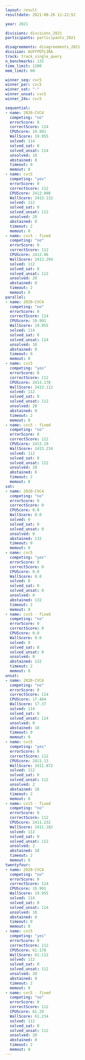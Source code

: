 ```yaml
---
layout: result
resultdate: 2021-08-26 11:22:52

year: 2021

divisions: divisions_2021
participants: participants_2021

disagreements: disagreements_2021
division: AUFFPDTLIRA
track: track_single_query
n_benchmarks: 132
time_limit: 1200
mem_limit: 60

winner_seq: cvc5
winner_par: cvc5
winner_sat: "-"
winner_unsat: cvc5
winner_24s: cvc5

sequential:
- name: 2020-CVC4
  competing: "no"
  errorScore: 0
  correctScore: 114
  CPUScore: 19.991
  WallScore: 19.955
  solved: 114
  solved_sat: 0
  solved_unsat: 114
  unsolved: 18
  abstained: 0
  timeout: 0
  memout: 0
- name: cvc5
  competing: "yes"
  errorScore: 0
  correctScore: 112
  CPUScore: 2412.908
  WallScore: 2413.132
  solved: 112
  solved_sat: 0
  solved_unsat: 112
  unsolved: 20
  abstained: 0
  timeout: 2
  memout: 0
- name: cvc5 - fixed
  competing: "no"
  errorScore: 0
  correctScore: 112
  CPUScore: 2412.96
  WallScore: 2413.294
  solved: 112
  solved_sat: 0
  solved_unsat: 112
  unsolved: 20
  abstained: 0
  timeout: 2
  memout: 0
parallel:
- name: 2020-CVC4
  competing: "no"
  errorScore: 0
  correctScore: 114
  CPUScore: 19.991
  WallScore: 19.955
  solved: 114
  solved_sat: 0
  solved_unsat: 114
  unsolved: 18
  abstained: 0
  timeout: 0
  memout: 0
- name: cvc5
  competing: "yes"
  errorScore: 0
  correctScore: 112
  CPUScore: 2413.178
  WallScore: 2413.112
  solved: 112
  solved_sat: 0
  solved_unsat: 112
  unsolved: 20
  abstained: 0
  timeout: 2
  memout: 0
- name: cvc5 - fixed
  competing: "no"
  errorScore: 0
  correctScore: 112
  CPUScore: 2413.29
  WallScore: 2413.234
  solved: 112
  solved_sat: 0
  solved_unsat: 112
  unsolved: 20
  abstained: 0
  timeout: 2
  memout: 0
sat:
- name: 2020-CVC4
  competing: "no"
  errorScore: 0
  correctScore: 0
  CPUScore: 0.0
  WallScore: 0.0
  solved: 0
  solved_sat: 0
  solved_unsat: 0
  unsolved: 0
  abstained: 132
  timeout: 0
  memout: 0
- name: cvc5
  competing: "yes"
  errorScore: 0
  correctScore: 0
  CPUScore: 0.0
  WallScore: 0.0
  solved: 0
  solved_sat: 0
  solved_unsat: 0
  unsolved: 0
  abstained: 132
  timeout: 2
  memout: 0
- name: cvc5 - fixed
  competing: "no"
  errorScore: 0
  correctScore: 0
  CPUScore: 0.0
  WallScore: 0.0
  solved: 0
  solved_sat: 0
  solved_unsat: 0
  unsolved: 0
  abstained: 132
  timeout: 2
  memout: 0
unsat:
- name: 2020-CVC4
  competing: "no"
  errorScore: 0
  correctScore: 114
  CPUScore: 17.404
  WallScore: 17.37
  solved: 114
  solved_sat: 0
  solved_unsat: 114
  unsolved: 0
  abstained: 18
  timeout: 0
  memout: 0
- name: cvc5
  competing: "yes"
  errorScore: 0
  correctScore: 112
  CPUScore: 2411.13
  WallScore: 2411.072
  solved: 112
  solved_sat: 0
  solved_unsat: 112
  unsolved: 2
  abstained: 18
  timeout: 2
  memout: 0
- name: cvc5 - fixed
  competing: "no"
  errorScore: 0
  correctScore: 112
  CPUScore: 2411.232
  WallScore: 2411.182
  solved: 112
  solved_sat: 0
  solved_unsat: 112
  unsolved: 2
  abstained: 18
  timeout: 2
  memout: 0
twentyfour:
- name: 2020-CVC4
  competing: "no"
  errorScore: 0
  correctScore: 114
  CPUScore: 19.991
  WallScore: 19.955
  solved: 114
  solved_sat: 0
  solved_unsat: 114
  unsolved: 18
  abstained: 0
  timeout: 0
  memout: 0
- name: cvc5
  competing: "yes"
  errorScore: 0
  correctScore: 112
  CPUScore: 61.178
  WallScore: 61.112
  solved: 112
  solved_sat: 0
  solved_unsat: 112
  unsolved: 20
  abstained: 0
  timeout: 2
  memout: 0
- name: cvc5 - fixed
  competing: "no"
  errorScore: 0
  correctScore: 112
  CPUScore: 61.29
  WallScore: 61.234
  solved: 112
  solved_sat: 0
  solved_unsat: 112
  unsolved: 20
  abstained: 0
  timeout: 2
  memout: 0
---
```

